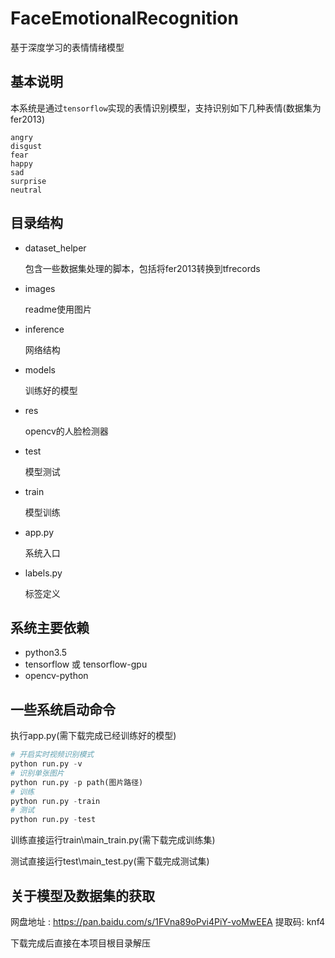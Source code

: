 # FaceEmotionalRecognition
基于深度学习的表情情绪模型

## 基本说明

本系统是通过`tensorflow`实现的表情识别模型，支持识别如下几种表情(数据集为fer2013)

```
angry
disgust
fear
happy
sad
surprise
neutral
```

## 目录结构

+ dataset_helper

  包含一些数据集处理的脚本，包括将fer2013转换到tfrecords

+ images

  readme使用图片

+ inference

  网络结构

+ models

  训练好的模型

+ res

  opencv的人脸检测器

+ test

  模型测试

+ train

  模型训练

+ app.py

  系统入口

+ labels.py

  标签定义

## 系统主要依赖

+ python3.5
+ tensorflow 或 tensorflow-gpu
+ opencv-python

## 一些系统启动命令

执行app.py(需下载完成已经训练好的模型)

``` python
# 开启实时视频识别模式
python run.py -v
# 识别单张图片
python run.py -p path(图片路径)
# 训练
python run.py -train
# 测试
python run.py -test
```

训练直接运行train\main_train.py(需下载完成训练集)

测试直接运行test\main_test.py(需下载完成测试集)

## 关于模型及数据集的获取

网盘地址 : https://pan.baidu.com/s/1FVna89oPvi4PiY-voMwEEA 提取码: knf4

下载完成后直接在本项目根目录解压